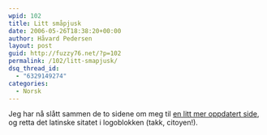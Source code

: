 ```yaml
---
wpid: 102
title: Litt småpjusk
date: 2006-05-26T18:38:20+00:00
author: Håvard Pedersen
layout: post
guid: http://fuzzy76.net/?p=102
permalink: /102/litt-smapjusk/
dsq_thread_id:
  - "6329149274"
categories:
  - Norsk
---
```

Jeg har nå slått sammen de to sidene om meg til [en litt mer oppdatert side](http://hp.fuzzy76.net/st/content/bio/), og retta det latinske sitatet i logoblokken (takk, citoyen!).

